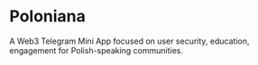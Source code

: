 # Poloniana
A Web3 Telegram Mini App focused on user security, education, engagement for Polish-speaking communities.
